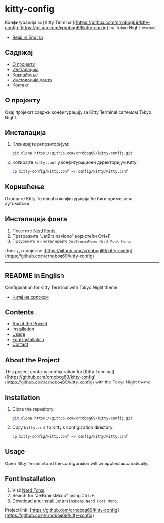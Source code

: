 # kitty-config

Конфигурација за [Kitty Terminal]([https://github.com/crnobog69/kitty-config](https://github.com/crnobog69/kitty-config) са Tokyo Night темом.

- [Read in English](#readme-in-english)

## Садржај

- [О пројекту](#о-пројекту)
- [Инсталација](#инсталација)
- [Коришћење](#коришћење)
- [Инсталација фонта](#инсталација-фонта)
- [Контакт](#контакт)


## О пројекту

Овај пројекат садржи конфигурацију за Kitty Terminal са темом Tokyo Night.

## Инсталација

1. Клонирајте репозиторијум:
    ```bash
    git clone https://github.com/crnobog69/kitty-config.git
    ```
2. Копирајте `kitty.conf` у конфигурациони директоријум Kitty:
    ```bash
    cp kitty-config/kitty.conf ~/.config/kitty/kitty.conf
    ```

## Коришћење

Отворите Kitty Terminal и конфигурација ће бити примењена аутоматски.

## Инсталација фонта

1. Посетите [Nerd Fonts](https://github.com/ryanoasis/nerd-fonts/releases).
2. Претражите "JetBrainsMono" користећи Ctrl+F.
3. Преузмите и инсталирајте `JetBrainsMono Nerd Font Mono`.


Линк до пројекта: [https://github.com/crnobog69/kitty-config](https://github.com/crnobog69/kitty-config)

---

## README in English

Configuration for Kitty Terminal with Tokyo Night theme.

- [Читај на српском](#readme-na-srpskom)

## Contents

- [About the Project](#about-the-project)
- [Installation](#installation)
- [Usage](#usage)
- [Font Installation](#font-installation)
- [Contact](#contact)


## About the Project

This project contains configuration for [Kitty Terminal]([https://github.com/crnobog69/kitty-config](https://github.com/crnobog69/kitty-config) with the Tokyo Night theme.

## Installation

1. Clone the repository:
    ```bash
    git clone https://github.com/crnobog69/kitty-config.git
    ```
2. Copy `kitty.conf` to Kitty's configuration directory:
    ```bash
    cp kitty-config/kitty.conf ~/.config/kitty/kitty.conf
    ```

## Usage

Open Kitty Terminal and the configuration will be applied automatically.

## Font Installation

1. Visit [Nerd Fonts](https://github.com/ryanoasis/nerd-fonts/releases).
2. Search for "JetBrainsMono" using Ctrl+F.
3. Download and install `JetBrainsMono Nerd Font Mono`.


Project link: [https://github.com/crnobog69/kitty-config](https://github.com/crnobog69/kitty-config)
